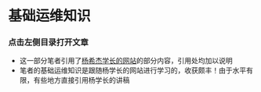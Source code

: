 # 基础运维知识

### 点击左侧目录打开文章

- 这一部分笔者引用了[杨希杰学长的网站]([https://yang-xijie.github.io/LECTURE/](https://yang-xijie.github.io/LECTURE/))的部分内容，引用处均加以说明
- 笔者的基础运维知识是跟随杨学长的网站进行学习的，收获颇丰！由于水平有限，有些地方直接引用杨学长的讲稿
